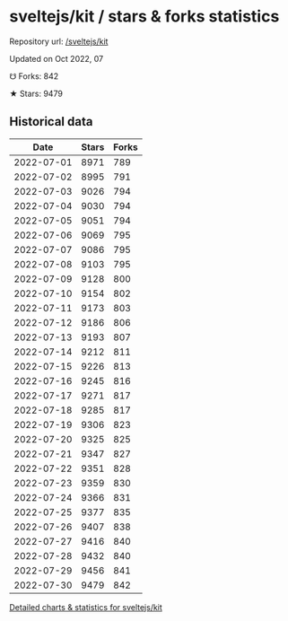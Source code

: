 # sveltejs/kit / stars & forks statistics

Repository url: [/sveltejs/kit](https://github.com/sveltejs/kit)

Updated on Oct 2022, 07

☋ Forks: 842

★ Stars: 9479

## Historical data
| Date | Stars | Forks |
|------|-------|-------|
| 2022-07-01 | 8971 | 789 | 
| 2022-07-02 | 8995 | 791 | 
| 2022-07-03 | 9026 | 794 | 
| 2022-07-04 | 9030 | 794 | 
| 2022-07-05 | 9051 | 794 | 
| 2022-07-06 | 9069 | 795 | 
| 2022-07-07 | 9086 | 795 | 
| 2022-07-08 | 9103 | 795 | 
| 2022-07-09 | 9128 | 800 | 
| 2022-07-10 | 9154 | 802 | 
| 2022-07-11 | 9173 | 803 | 
| 2022-07-12 | 9186 | 806 | 
| 2022-07-13 | 9193 | 807 | 
| 2022-07-14 | 9212 | 811 | 
| 2022-07-15 | 9226 | 813 | 
| 2022-07-16 | 9245 | 816 | 
| 2022-07-17 | 9271 | 817 | 
| 2022-07-18 | 9285 | 817 | 
| 2022-07-19 | 9306 | 823 | 
| 2022-07-20 | 9325 | 825 | 
| 2022-07-21 | 9347 | 827 | 
| 2022-07-22 | 9351 | 828 | 
| 2022-07-23 | 9359 | 830 | 
| 2022-07-24 | 9366 | 831 | 
| 2022-07-25 | 9377 | 835 | 
| 2022-07-26 | 9407 | 838 | 
| 2022-07-27 | 9416 | 840 | 
| 2022-07-28 | 9432 | 840 | 
| 2022-07-29 | 9456 | 841 | 
| 2022-07-30 | 9479 | 842 | 


[Detailed charts & statistics for sveltejs/kit](https://reviewgithub.com/rep/sveltejs/kit)
